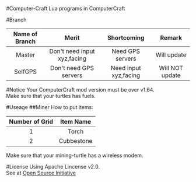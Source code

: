 #Computer-Craft
Lua programs in ComputerCraft  

#Branch

| Name of Branch | Merit | Shortcoming | Remark |
| :------------: | :-------------------------: | :-------------------: | :-------------: |
| Master         | Don't need input xyz,facing | Need GPS servers      | Will update     |
| SelfGPS        | Don't need GPS servers      | Need input xyz,facing | Will NOT update |

#Notice
Your ComputerCraft mod version must be over v1.64.  
Make sure that your turtles has fuels.  

#Useage
##Miner
How to put items:

| Number of Grid | Item Name |
| :-----------------: | :----------------: |
| 1                   | Torch              |
| 2                   | Cubbestone         |

Make sure that your mining-turtle has a wireless modem.

#License
Using Apache Lincense v2.0.  
See at [Open Source Initiative][1]


[1]:https://opensource.org/licenses/Apache-2.0 "Apache License on Open Source Initiative"
